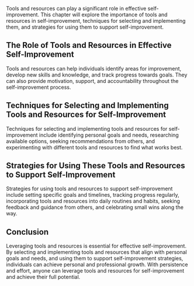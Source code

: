 
Tools and resources can play a significant role in effective self-improvement. This chapter will explore the importance of tools and resources in self-improvement, techniques for selecting and implementing them, and strategies for using them to support self-improvement.

The Role of Tools and Resources in Effective Self-Improvement
-------------------------------------------------------------

Tools and resources can help individuals identify areas for improvement, develop new skills and knowledge, and track progress towards goals. They can also provide motivation, support, and accountability throughout the self-improvement process.

Techniques for Selecting and Implementing Tools and Resources for Self-Improvement
----------------------------------------------------------------------------------

Techniques for selecting and implementing tools and resources for self-improvement include identifying personal goals and needs, researching available options, seeking recommendations from others, and experimenting with different tools and resources to find what works best.

Strategies for Using These Tools and Resources to Support Self-Improvement
--------------------------------------------------------------------------

Strategies for using tools and resources to support self-improvement include setting specific goals and timelines, tracking progress regularly, incorporating tools and resources into daily routines and habits, seeking feedback and guidance from others, and celebrating small wins along the way.

Conclusion
----------

Leveraging tools and resources is essential for effective self-improvement. By selecting and implementing tools and resources that align with personal goals and needs, and using them to support self-improvement strategies, individuals can achieve personal and professional growth. With persistence and effort, anyone can leverage tools and resources for self-improvement and achieve their full potential.
